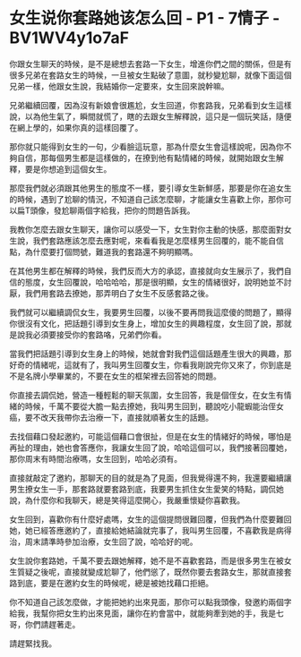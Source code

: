 # 女生说你套路她该怎么回 - P1 - 7情子 - BV1WV4y1o7aF

你跟女生聊天的時候，是不是總想去套路一下女生，增進你們之間的關係，但是有很多兄弟在套路女生的時候，一旦被女生點破了意圖，就秒變尬聊，就像下面這個兄弟一樣，他跟女生說，我結婚你一定要來，女生回來說幹嘛。

兄弟繼續回覆，因為沒有新娘會很尷尬，女生回道，你套路我，兄弟看到女生這樣說，以為他生氣了，瞬間就慌了，瞎的去跟女生解釋說，這只是一個玩笑話，隨便在網上學的，如果你真的這樣回覆了。

那你就只能得到女生的一句，少看臉這玩意，那為什麼女生會這樣說呢，因為你不夠自信，那每個男生都是這樣做的，在撩到他有點情緒的時候，就開始跟女生解釋，要是你想追到這個女生。

那麼我們就必須跟其他男生的態度不一樣，要引導女生新鮮感，那要是你在追女生的時候，遇到了尬聊的情況，不知道自己該怎麼聊，才能讓女生喜歡上你，那你可以扁T頭像，發尬聊兩個字給我，把你的問題告訴我。

我教你怎麼去跟女生聊天，讓你可以感受一下，女生對你主動的快感，那麼面對女生說，我們套路應該怎麼去應對呢，來看看我是怎麼樣男生回覆的，能不能自信點，為什麼要打個問號，難道我的套路還不夠明顯嗎。

在其他男生都在解釋的時候，我們反而大方的承認，直接就向女生展示了，我們自信的態度，女生回覆說，哈哈哈哈，那是很明顯，女生的情緒很好，說明她並不討厭，我們用套路去撩她，那弄明白了女生不反感套路之後。

我們就可以繼續調侃女生，我要男生回覆，以後不要再問我這麼傻的問題了，顯得你很沒有文化，把話題引導到女生身上，增加女生的興趣程度，女生回了說，那就是說我必須要接受你的套路咯，兄弟們你看。

當我們把話題引導到女生身上的時候，她就會對我們這個話題產生很大的興趣，那好奇的情緒呢，這就有了，我叫男生回覆女生，你看我剛說完你又來了，你到底是不是名牌小學畢業的，不要在女生的框架裡去回答她的問題。

你直接去調侃她，營造一種輕鬆的聊天氛圍，女生回答，我是個侄女，在女生有情緒的時候，千萬不要從大膽一點去撩她，我叫男生回到，聽說吃小龍蝦能治侄女癌，要不改天我帶你去治療一下，直接就順著女生的話題。

去找個藉口發起邀約，可能這個藉口會很扯，但是在女生的情緒好的時候，哪怕是再扯的理由，她也會答應你，我讓女生回了說，哈哈這個可以，我們接著回覆她，那你周末有時間治療嗎，女生回到，哈哈必須有。

直接就敲定了邀約，那聊天的目的就是為了見面，但我覺得還不夠，我還要繼續讓男生撩女生一手，那套路就要套路到底，我要男生抓住女生愛笑的特點，調侃她說，為什麼你和我聊天，總是笑得這麼開心，我嚴重懷疑你喜歡我。

女生回到，喜歡你有什麼好處嗎，女生的這個提問很難回覆，但我們為什麼要難回她，她已經答應邀約了，直接給她結論就完事了，我叫男生回覆，不喜歡我是病得治，周末請準時參加治療，女生回了說，哈哈好的呢。

女生說你套路她，千萬不要去跟她解釋，她不是不喜歡套路，而是很多男生在被女生質疑之後呢，直接就變成尬聊了，他們慫了，既然你要去套路女生，那就直接套路到底，要是在邀約女生的時候呢，總是被她找藉口拒絕。

你不知道自己該怎麼做，才能把她約出來見面，那你可以點我頭像，發邀約兩個字給我，我幫你把女生約出來見面，讓你在約會當中，就能夠牽到她的手，我是七哥，你們請趕著走。

請趕緊找我。